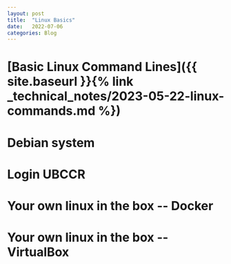 ```yaml
---
layout: post
title:  "Linux Basics"
date:   2022-07-06
categories: Blog
---
```


# [Basic Linux Command Lines]({{ site.baseurl }}{% link _technical_notes/2023-05-22-linux-commands.md %})

# Debian system

# Login UBCCR

# Your own linux in the box -- Docker

# Your own linux in the box -- VirtualBox

